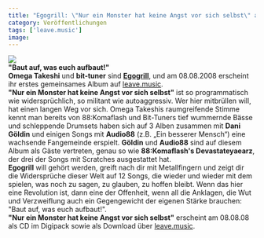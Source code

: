```yaml
---
title: "Egogrill: \"Nur ein Monster hat keine Angst vor sich selbst\" am 08.08.08"
category: Veröffentlichungen
tags: ['leave.music']
image: 
---
```


[![](http://www.leavemusic.de/live/leavemusic/content/artikelbilder/164)](http://www.leavemusic.de)  
**"Baut auf, was euch aufbaut!"**  
**Omega Takeshi** und **bit-tuner** sind [**Egogrill**](http://www.myspace.com/egogrill), und am 08.08.2008 erscheint ihr erstes gemeinsames Album auf [leave.music](http://www.leavemusic.de).  
**"Nur ein Monster hat keine Angst vor sich selbst"** ist so programmatisch wie widersprüchlich, so militant wie autoaggressiv. Wer hier mitbrüllen will, hat einen langen Weg vor sich. Omega Takeshis raumgreifende Stimme kennt man bereits von 88:Komaflash und Bit-Tuners tief wummernde Bässe und schleppende Drumsets haben sich auf 3 Alben zusammen mit **Dani Göldin** und einigen Songs mit **Audio88** (z.B. „Ein besserer Mensch“) eine wachsende Fangemeinde erspielt. **Göldin** und **Audio88** sind auf diesem Album als Gäste vertreten, genau so wie **88:Komaflash's Devastateyaearz**, der drei der Songs mit Scratches ausgestattet hat.  
**Egogrill** will gehört werden, greift nach dir mit Metallfingern und zeigt dir die Widersprüche dieser Welt auf 12 Songs, die wieder und wieder mit dem spielen, was noch zu sagen, zu glauben, zu hoffen bleibt. Wenn das hier eine Revolution ist, dann eine der Offenheit, wenn all die Anklagen, die Wut und Verzweiflung auch ein Gegengewicht der eigenen Stärke brauchen: "Baut auf, was euch aufbaut!".  
**"Nur ein Monster hat keine Angst vor sich selbst"** erscheint am 08.08.08 als CD im Digipack sowie als Download über [leave.music](http://www.leavemusic.de).